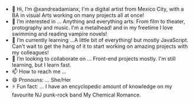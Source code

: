 - 👋 Hi, I’m @xandreadamianx, I'm a digital artist from Mexico City, with a BA in visual Arts working on many projects all at once!
- 👀 I’m interested in ... Anything and everything arts: From film to theater, protography and music. I'm a metalhead! and in my freetime I love swimming and reading vampire novels!
- 🌱 I’m currently learning ...A little bit of everything! but mostly JavaScript. Can't wait to get the hang of it to start working on amazing projects with my colleagues!
- 💞️ I’m looking to collaborate on ... Front-end projects mostly. I'm still learning, but I learn fast.
- 📫 How to reach me ... 
- 😄 Pronouns: ... She/Her
- ⚡ Fun fact: ... I have an encyclopedic amount of knowledge on my favourite NJ punk-rock band My Chemical Romance.

<!---
xandreadamianx/xandreadamianx is a ✨ special ✨ repository because its `README.md` (this file) appears on your GitHub profile.
You can click the Preview link to take a look at your changes.
--->
